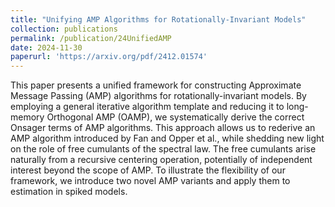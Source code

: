 ```yaml
---
title: "Unifying AMP Algorithms for Rotationally-Invariant Models"
collection: publications
permalink: /publication/24UnifiedAMP
date: 2024-11-30
paperurl: 'https://arxiv.org/pdf/2412.01574'
---
```


This paper presents a unified framework for constructing Approximate Message Passing (AMP) algorithms for rotationally-invariant models. By employing a general iterative algorithm template and reducing it to long-memory Orthogonal AMP (OAMP), we systematically derive the correct Onsager terms of AMP algorithms. This approach allows us to rederive an AMP algorithm introduced by Fan and Opper et al., while shedding new light on the role of free cumulants of the spectral law. The free cumulants arise naturally from a recursive centering operation, potentially of independent interest beyond the scope of AMP. To illustrate the flexibility of our framework, we introduce two novel AMP variants and apply them to estimation in spiked models.

